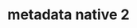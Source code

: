 ---
date:  ""
draft: false
title: "metadata native 2"
short: "metadata native 2"
thumb:
    image: "cover.jpg"
    anima: ""
    video: ""
layout: ""
weight: 8
lister: 3
format:
    media: "article"
    model: ""
    datum:
        data: ""
require:
    - prop: ""
      name: ""
      icon: ""
      desc: ""
metadata:
    index: false
    thumb: "cover.jpg"
    group: []
    author: ["Al Muhdil Karim"]
description: "Metadata lanjutan untuk mengoptimalkan pengindeksan dan performa website secara profesional dan efektif."
---